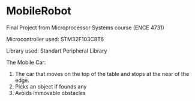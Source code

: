 # MobileRobot

Final Project from Microprocessor Systems course (ENCE 4731)

Microcontroller used: STM32F103C8T6

Library used: Standart Peripheral Library

The Mobile Car:
1. The car that moves on the top of the table and stops at the near of the edge. 
2. Picks an object if founds any
3. Avoids immovable obstacles


